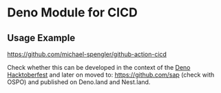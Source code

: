 # Deno Module for CICD

## Usage Example
https://github.com/michael-spengler/github-action-cicd


Check whether this can be developed in the context of the [Deno Hacktoberfest](https://fiorilaunchpad.sap.com/sites#my-events&/event=10004608) and later on moved to: https://github.com/sap (check with OSPO) and published on Deno.land and Nest.land.
